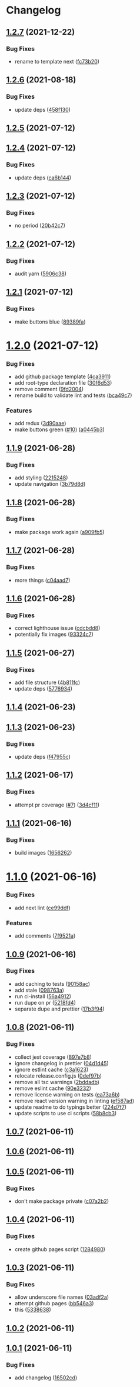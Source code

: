 # Changelog

## [1.2.7](https://github.com/ethanneff/template-next/compare/v1.2.6...v1.2.7) (2021-12-22)


### Bug Fixes

* rename to template next ([fc73b20](https://github.com/ethanneff/template-next/commit/fc73b20f68de0a750be691532ee180bfc08f43ed))

## [1.2.6](https://github.com/ethanneff/template-next/compare/v1.2.5...v1.2.6) (2021-08-18)


### Bug Fixes

* update deps ([458f130](https://github.com/ethanneff/template-next/commit/458f130ef408335313421e4984a2c161b9727ece))

## [1.2.5](https://github.com/ethanneff/template-next/compare/v1.2.4...v1.2.5) (2021-07-12)

## [1.2.4](https://github.com/ethanneff/template-next/compare/v1.2.3...v1.2.4) (2021-07-12)


### Bug Fixes

* update deps ([ca6b144](https://github.com/ethanneff/template-next/commit/ca6b144a3a67d4fa8a36b1499232802eaf915ed8))

## [1.2.3](https://github.com/ethanneff/template-next/compare/v1.2.2...v1.2.3) (2021-07-12)


### Bug Fixes

* no period ([20b42c7](https://github.com/ethanneff/template-next/commit/20b42c7b721108bd7c2230f14cdf59fcc3941a14))

## [1.2.2](https://github.com/ethanneff/template-next/compare/v1.2.1...v1.2.2) (2021-07-12)


### Bug Fixes

* audit yarn ([5906c38](https://github.com/ethanneff/template-next/commit/5906c3817ab5f207ad2efc73d30e9a4f6adba514))

## [1.2.1](https://github.com/ethanneff/template-next/compare/v1.2.0...v1.2.1) (2021-07-12)


### Bug Fixes

* make buttons blue ([89389fa](https://github.com/ethanneff/template-next/commit/89389fa5ab4074e4cd6a1ee81f642287d9897b8e))

# [1.2.0](https://github.com/ethanneff/template-next/compare/v1.1.9...v1.2.0) (2021-07-12)


### Bug Fixes

* add github package template ([4ca3911](https://github.com/ethanneff/template-next/commit/4ca3911b53d3e81dbb9e222f7b596074b254d99c))
* add root-type declaration file ([30f6d53](https://github.com/ethanneff/template-next/commit/30f6d53fa25ec0499f442115b007dc3b1fb183bb))
* remove comment ([9fd2004](https://github.com/ethanneff/template-next/commit/9fd2004802596c38c4561e6e8b97d0a095758e4f))
* rename build to validate lint and tests ([bca49c7](https://github.com/ethanneff/template-next/commit/bca49c7c2e8dfb71819ef711530691a7ed11a633))


### Features

* add redux ([3d90aae](https://github.com/ethanneff/template-next/commit/3d90aae62bde4fe7edeaa6b6c45a20a40ccafdf4))
* make buttons green ([#10](https://github.com/ethanneff/template-next/issues/10)) ([a0445b3](https://github.com/ethanneff/template-next/commit/a0445b3a1beb9be04cac2e8dbd4a1b574c0d3a47))

## [1.1.9](https://github.com/ethanneff/template-next/compare/v1.1.8...v1.1.9) (2021-06-28)


### Bug Fixes

* add styling ([2215248](https://github.com/ethanneff/template-next/commit/22152485449ac0222edc252a9b3809dd724bac51))
* update navigation ([3b79d8d](https://github.com/ethanneff/template-next/commit/3b79d8d53dadb3d52dd3194ff782c86071aa3d3f))

## [1.1.8](https://github.com/ethanneff/template-next/compare/v1.1.7...v1.1.8) (2021-06-28)


### Bug Fixes

* make package work again ([a909fb5](https://github.com/ethanneff/template-next/commit/a909fb501a3eba3a43c457bf163ceba443e5c3ab))

## [1.1.7](https://github.com/ethanneff/template-next/compare/v1.1.6...v1.1.7) (2021-06-28)


### Bug Fixes

* more things ([c04aad7](https://github.com/ethanneff/template-next/commit/c04aad70d4d3e3da7a90f1bf9942674cc1d111c3))

## [1.1.6](https://github.com/ethanneff/template-next/compare/v1.1.5...v1.1.6) (2021-06-28)


### Bug Fixes

* correct lighthouse issue ([cdcbdd8](https://github.com/ethanneff/template-next/commit/cdcbdd87808ecdc73490fa2cfb56b032fe9d269f))
* potentially fix images ([93324c7](https://github.com/ethanneff/template-next/commit/93324c7db09716c1044232051ddd0779dd0e851f))

## [1.1.5](https://github.com/ethanneff/template-next/compare/v1.1.4...v1.1.5) (2021-06-27)


### Bug Fixes

* add file structure ([4b811fc](https://github.com/ethanneff/template-next/commit/4b811fc722ea0b0f2dcd5621f8377830c0df9eba))
* update deps ([5776934](https://github.com/ethanneff/template-next/commit/5776934cd5244ddbfa53e326536569e824b558ff))

## [1.1.4](https://github.com/ethanneff/template-next/compare/v1.1.3...v1.1.4) (2021-06-23)

## [1.1.3](https://github.com/ethanneff/template-next/compare/v1.1.2...v1.1.3) (2021-06-23)


### Bug Fixes

* update deps ([f47955c](https://github.com/ethanneff/template-next/commit/f47955cfb66ca913d6c987bc2c531d41f7258f8d))

## [1.1.2](https://github.com/ethanneff/template-next/compare/v1.1.1...v1.1.2) (2021-06-17)


### Bug Fixes

* attempt pr coverage ([#7](https://github.com/ethanneff/template-next/issues/7)) ([3d4cf11](https://github.com/ethanneff/template-next/commit/3d4cf114456dc6f96e6a62bb28d3ac80366fcc34))

## [1.1.1](https://github.com/ethanneff/template-next/compare/v1.1.0...v1.1.1) (2021-06-16)


### Bug Fixes

* build images ([1656262](https://github.com/ethanneff/template-next/commit/1656262481022312b94b35faf5a7fb8b17ca839d))

# [1.1.0](https://github.com/ethanneff/template-next/compare/v1.0.9...v1.1.0) (2021-06-16)


### Bug Fixes

* add next lint ([ce99ddf](https://github.com/ethanneff/template-next/commit/ce99ddf63eaf31ad9cb8110cb6843d425eeaf22c))


### Features

* add comments ([7f9521a](https://github.com/ethanneff/template-next/commit/7f9521a4782d71a674e5ea91b4fc0e6495e6ca90))

## [1.0.9](https://github.com/ethanneff/template-next/compare/v1.0.8...v1.0.9) (2021-06-16)


### Bug Fixes

* add caching to tests ([90158ac](https://github.com/ethanneff/template-next/commit/90158ac78d2a10047b143def23e2d73b81e47225))
* add stale ([098763a](https://github.com/ethanneff/template-next/commit/098763a1c6ddcbbd2abe86dfcc64d0bf429b76d7))
* run ci-install ([56a4912](https://github.com/ethanneff/template-next/commit/56a49128ad02fb61ea67618daad240cd0c81e5a0))
* run dupe on pr ([5218fd4](https://github.com/ethanneff/template-next/commit/5218fd4bf92162598c95bbed4cf43c11629cffe5))
* separate dupe and prettier ([17b3f94](https://github.com/ethanneff/template-next/commit/17b3f942cc8f01cfc788e3a908539a37b1b70b72))

## [1.0.8](https://github.com/ethanneff/template-next/compare/v1.0.7...v1.0.8) (2021-06-11)


### Bug Fixes

* collect jest coverage ([897e7b8](https://github.com/ethanneff/template-next/commit/897e7b84857a7f0937b201638e093794db31f19f))
* ignore changelog in prettier ([04d1d45](https://github.com/ethanneff/template-next/commit/04d1d45ed782d3222d710bfa42f03bd4ec8762e6))
* ignore estlint cache ([c3a1623](https://github.com/ethanneff/template-next/commit/c3a16239f774a4ef5c1d5cc3878b095ffd98dee4))
* relocate release.config.js ([0def97b](https://github.com/ethanneff/template-next/commit/0def97b9bc101d30eabcbd9f700346f924c117d4))
* remove all tsc warnings ([2bddadb](https://github.com/ethanneff/template-next/commit/2bddadb2fea0aa4fa5f657b774dcab1693fac1ae))
* remove eslint cache ([90e3232](https://github.com/ethanneff/template-next/commit/90e3232ec2acb69b60b701724150d934742137b8))
* remove license warning on tests ([ea73a6b](https://github.com/ethanneff/template-next/commit/ea73a6b37dc7de6e89c28ebd3193c93097fcd4ac))
* remove react version warning in linting ([ef587ad](https://github.com/ethanneff/template-next/commit/ef587ad2717304c28f470d489cc95c79a1e41f97))
* update readme to do typings better ([224d7f7](https://github.com/ethanneff/template-next/commit/224d7f7442d3290dfb33726ce83cdee87e3547a1))
* update scripts to use ci scripts ([58b8cb3](https://github.com/ethanneff/template-next/commit/58b8cb3352213d68318ae7865f5f8bca0eaede42))

## [1.0.7](https://github.com/ethanneff/template-next/compare/v1.0.6...v1.0.7) (2021-06-11)

## [1.0.6](https://github.com/ethanneff/template-next/compare/v1.0.5...v1.0.6) (2021-06-11)

## [1.0.5](https://github.com/ethanneff/template-next/compare/v1.0.4...v1.0.5) (2021-06-11)


### Bug Fixes

* don't make package private ([c07a2b2](https://github.com/ethanneff/template-next/commit/c07a2b2158f169f92e0694baa579258c1c6f5106))

## [1.0.4](https://github.com/ethanneff/template-next/compare/v1.0.3...v1.0.4) (2021-06-11)


### Bug Fixes

* create github pages script ([1284980](https://github.com/ethanneff/template-next/commit/1284980188cae19cbedde1dc07c176c1a200a74a))

## [1.0.3](https://github.com/ethanneff/template-next/compare/v1.0.2...v1.0.3) (2021-06-11)


### Bug Fixes

* allow underscore file names ([03adf2a](https://github.com/ethanneff/template-next/commit/03adf2a2377547e0841ceecb40d63e3093043139))
* attempt github pages ([bb546a3](https://github.com/ethanneff/template-next/commit/bb546a33083823fc7fe61a24f61ed423a3d8d9d2))
* this ([5338638](https://github.com/ethanneff/template-next/commit/533863807526913b8ed757c267265f13921d2da0))

## [1.0.2](https://github.com/ethanneff/template-next/compare/v1.0.1...v1.0.2) (2021-06-11)

## [1.0.1](https://github.com/ethanneff/template-next/compare/v1.0.0...v1.0.1) (2021-06-11)


### Bug Fixes

* add changelog ([16502cd](https://github.com/ethanneff/template-next/commit/16502cdf095b9a28f2ac97c3c6b195c27f03c361))

